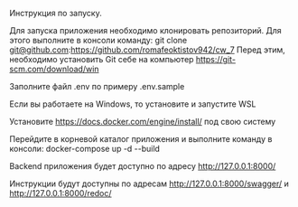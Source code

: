 Инструкция по запуску.

Для запуска приложения необходимо клонировать репозиторий. Для этого выполните в консоли команду: git clone git@github.com:https://github.com/romafeoktistov942/cw_7 Перед этим, необходимо установить Git себе на компьютер https://git-scm.com/download/win

Заполните файл .env по примеру .env.sample

Если вы работаете на Windows, то установите и запустите WSL

Установите https://docs.docker.com/engine/install/ под свою систему

Перейдите в корневой каталог приложения и выполните команду в консоли: docker-compose up -d --build

Backend приложения будет доступно по адресу http://127.0.0.1:8000/

Инструкции будут доступны по адресам http://127.0.0.1:8000/swagger/ и http://127.0.0.1:8000/redoc/